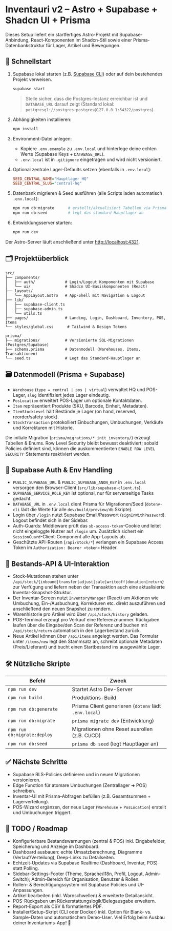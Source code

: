 # Inventauri v2 – Astro + Supabase + Shadcn UI + Prisma

Dieses Setup liefert ein startfertiges Astro-Projekt mit Supabase-Anbindung, React-Komponenten im Shadcn-Stil sowie einer Prisma-Datenbankstruktur für Lager, Artikel und Bewegungen.

## 🔧 Schnellstart

1. Supabase lokal starten (z.B. [Supabase CLI](https://supabase.com/docs/guides/cli/local-development)) oder auf dein bestehendes Projekt verweisen.
   ```bash
   supabase start
   ```
   > Stelle sicher, dass die Postgres-Instanz erreichbar ist und `DATABASE_URL` darauf zeigt (Standard lokal: `postgresql://postgres:postgres@127.0.0.1:54322/postgres`).

2. Abhängigkeiten installieren:
   ```bash
   npm install
   ```
3. Environment-Datei anlegen:
   - Kopiere `.env.example` zu `.env.local` und hinterlege deine echten Werte (Supabase Keys + `DATABASE_URL`).
   - `.env.local` ist in `.gitignore` eingetragen und wird nicht versioniert.
4. Optional zentrale Lager-Defaults setzen (ebenfalls in `.env.local`):
   ```ini
   SEED_CENTRAL_NAME="Hauptlager HQ"
   SEED_CENTRAL_SLUG="central-hq"
   ```
5. Datenbank migrieren & Seed ausführen (alle Scripts laden automatisch `.env.local`):
   ```bash
   npm run db:migrate      # erstellt/aktualisiert Tabellen via Prisma
   npm run db:seed         # legt das standard Hauptlager an
   ```
6. Entwicklungsserver starten:
   ```bash
   npm run dev
   ```

Der Astro-Server läuft anschließend unter [http://localhost:4321](http://localhost:4321).

## 🗂️ Projektüberblick

```text
src/
├── components/
│   ├── auth/             # Login/Logout Komponenten mit Supabase
│   └── ui/               # Shadcn UI-Basiskomponenten (React)
├── layouts/
│   └── AppLayout.astro   # App-Shell mit Navigation & Logout
├── lib/
│   ├── supabase-client.ts
│   ├── supabase-admin.ts
│   └── utils.ts
├── pages/                # Landing, Login, Dashboard, Inventory, POS, Items
└── styles/global.css      # Tailwind & Design Tokens

prisma/
├── migrations/           # Versionierte SQL-Migrationen (Postgres/Supabase)
├── schema.prisma         # Datenmodell (Warehouses, Items, Transaktionen)
└── seed.ts               # Legt das Standard-Hauptlager an
```

## 🗃️ Datenmodell (Prisma + Supabase)

- `Warehouse` (`type = central | pos | virtual`) verwaltet HQ und POS-Lager, `slug` identifiziert jedes Lager eindeutig.
- `PosLocation` erweitert POS-Lager um optionale Kontaktdaten.
- `Item` repräsentiert Produkte (SKU, Barcode, Einheit, Metadaten).
- `ItemStockLevel` hält Bestände je Lager (on hand, reserved, reorder/safety stock).
- `StockTransaction` protokolliert Einbuchungen, Umbuchungen, Verkäufe und Korrekturen mit Historie.

Die initiale Migration (`prisma/migrations/*_init_inventory/`) erzeugt Tabellen & Enums. Row Level Security bleibt bewusst deaktiviert; sobald Policies definiert sind, können die auskommentierten `ENABLE ROW LEVEL SECURITY`-Statements reaktiviert werden.

## 🔐 Supabase Auth & Env Handling

- `PUBLIC_SUPABASE_URL` & `PUBLIC_SUPABASE_ANON_KEY` in `.env.local` versorgen den Browser-Client (`src/lib/supabase-client.ts`).
- `SUPABASE_SERVICE_ROLE_KEY` ist optional, nur für serverseitige Tasks gedacht.
- `DATABASE_URL` in `.env.local` dient Prisma für Migrationen/Seed (`dotenv-cli` lädt die Werte für alle `dev/build/preview/db` Skripte).
- Login über `/login` nutzt Supabase Email/Passwort (`signInWithPassword`). Logout befindet sich in der Sidebar.
- Auth-Guards: Middleware prüft das `sb-access-token`-Cookie und leitet nicht eingeloggte Nutzer auf `/login` um. Zusätzlich sichert ein `SessionGuard`-Client-Component alle App-Layouts ab.
- Geschützte API-Routen (`/api/stock/*`) verlangen ein Supabase Access Token im `Authorization: Bearer <token>` Header.

## 🔄 Bestands-API & UI-Interaktion

- Stock-Mutationen stehen unter `/api/stock/{inbound|transfer|adjust|sale|writeoff|donation|return}` zur Verfügung und liefern neben der Transaktion auch eine aktualisierte Inventar-Snapshot-Struktur.
- Der Inventar-Screen nutzt `InventoryManager` (React) um Aktionen wie Umbuchung, Ein-/Ausbuchung, Korrekturen etc. direkt auszuführen und anschließend den neuen Snapshot zu rendern.
- Warenhistorie pro Artikel wird über `/api/stock/history` geladen.
- POS-Terminal erzeugt pro Verkauf eine Referenznummer. Rückgaben laufen über die Eingabe/den Scan der Referenz und buchen mit `/api/stock/return` automatisch in den Lagerbestand zurück.
- Neue Artikel können über `/api/items` angelegt werden. Das Formular unter `/items/new` legt den Stammsatz an, schreibt optionale Metadaten (Preis/Lieferant) und bucht einen Startbestand ins ausgewählte Lager.

## 🛠️ Nützliche Skripte

| Befehl                     | Zweck                                                        |
| -------------------------- | ------------------------------------------------------------ |
| `npm run dev`              | Startet Astro Dev-Server                                      |
| `npm run build`            | Produktions-Build                                             |
| `npm run db:generate`      | Prisma Client generieren (`dotenv` lädt `.env.local`)         |
| `npm run db:migrate`       | `prisma migrate dev` (Entwicklung)                            |
| `npm run db:migrate:deploy`| Migrationen ohne Reset ausrollen (z.B. CI/CD)                 |
| `npm run db:seed`          | `prisma db seed` (legt Hauptlager an)                        |

## ✅ Nächste Schritte

- Supabase RLS-Policies definieren und in neuen Migrationen versionieren.
- Edge Function für atomare Umbuchungen (Zentrallager ➜ POS) schreiben.
- Inventar-UI mit Prisma-Abfragen befüllen (z.B. Gesamtsummen + Lagerverteilung).
- POS-Wizard ergänzen, der neue Lager (`Warehouse` + `PosLocation`) erstellt und Umbuchungen triggert.

## 📝 TODO / Roadmap

- Konfigurierbare Bestandswarnungen (zentral & POS) inkl. Eingabefelder, Speicherung und Anzeige im Dashboard.
- Dashboard ausbauen: echte Umsatzberechnung, Diagramme (Verlauf/Verteilung), Deep-Links zu Detailseiten.
- Echtzeit-Updates via Supabase Realtime (Dashboard, Inventar, POS) statt Polling.
- Sidebar-Settings-Footer (Theme, Sprache/i18n, Profil, Logout, Admin-Switch); Admin-Bereich für Organisation, Benutzer & Rollen.
- Rollen- & Berechtigungssystem mit Supabase Policies und UI-Anpassungen.
- Artikel bearbeiten (inkl. Warnschwellen) & erweiterte Detailansicht.
- POS-Rückgaben um Rückerstattungslogik/Belegausgabe erweitern.
- Report-Export als CSV & formatiertes PDF.
- Installer/Setup-Skript (CLI oder Docker) inkl. Option für Blank- vs. Sample-Daten und automatischem Demo-User.
Viel Erfolg beim Ausbau deiner Inventariums-App! 🚀
